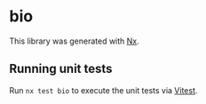 # bio

This library was generated with [Nx](https://nx.dev).

## Running unit tests

Run `nx test bio` to execute the unit tests via [Vitest](https://vitest.dev/).
